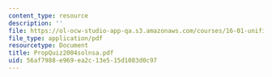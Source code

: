 ```yaml
---
content_type: resource
description: ''
file: https://ol-ocw-studio-app-qa.s3.amazonaws.com/courses/16-01-unified-engineering-i-ii-iii-iv-fall-2005-spring-2006/56af7988e969ea2c13e515d1083d0c97_PropQuiz2004solnsa.pdf
file_type: application/pdf
resourcetype: Document
title: PropQuiz2004solnsa.pdf
uid: 56af7988-e969-ea2c-13e5-15d1083d0c97
---
```

